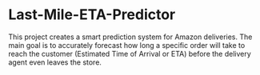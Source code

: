 # Last-Mile-ETA-Predictor
This project creates a smart prediction system for Amazon deliveries.  The main goal is to accurately forecast how long a specific order will take to reach the customer (Estimated Time of Arrival or ETA) before the delivery agent even leaves the store.  
